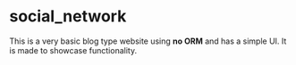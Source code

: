 # social_network

This is a very basic blog type website using **no ORM** and has a simple UI. It is made to showcase functionality.
